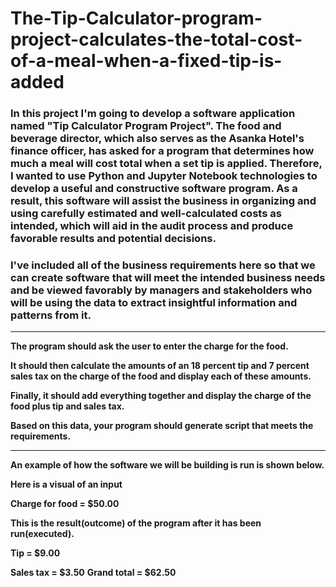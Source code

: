 # The-Tip-Calculator-program-project-calculates-the-total-cost-of-a-meal-when-a-fixed-tip-is-added


### In this project I'm going to develop a software application named "Tip Calculator Program Project". The food and beverage director, which also serves as the Asanka Hotel's finance officer, has asked for a program that determines how much a meal will cost total when a set tip is applied. Therefore, I wanted to use Python and Jupyter Notebook technologies to develop a useful and constructive software program. As a result, this software will assist the business in organizing and using carefully estimated and well-calculated costs as intended, which will aid in the audit process and produce favorable results and potential decisions.


### I've included all of the business requirements here so that we can create software that will meet the intended business needs and be viewed favorably by managers and stakeholders who will be using the data to extract insightful information and patterns from it.  


----------------------------------------



**The program should ask the user to enter the charge for the food.**

**It should then calculate the amounts of an 18 percent tip and 7 percent sales tax on the charge of the food and display each of these amounts.**

**Finally, it should add everything together and display the charge of the food plus tip and sales tax.**

**Based on this data, your program should generate script that meets the requirements.**


----------------------------------------


**An example of how the software we will be building is run is shown below.**


**Here is a visual of an input**

**Charge for food = $50.00**



**This is the result(outcome) of the program after it has been run(executed).**


**Tip = $9.00**

**Sales tax = $3.50**
**Grand total = $62.50**


